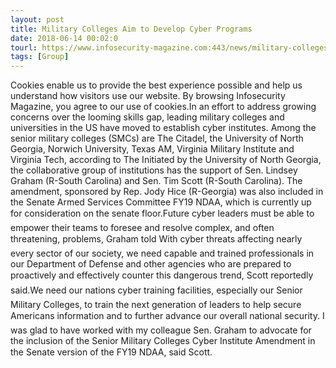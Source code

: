 ```yaml
---
layout: post
title: Military Colleges Aim to Develop Cyber Programs
date: 2018-06-14 00:02:0
tourl: https://www.infosecurity-magazine.com:443/news/military-colleges-aim-to-develop/
tags: [Group]
---
```

Cookies enable us to provide the best experience possible and help us understand how visitors use our website. By browsing Infosecurity Magazine, you agree to our use of cookies.In an effort to address growing concerns over the looming skills gap, leading military colleges and universities in the US have moved to establish cyber institutes. Among the senior military colleges (SMCs) are The Citadel, the University of North Georgia, Norwich University, Texas AM, Virginia Military Institute and Virginia Tech, according to The Initiated by the University of North Georgia, the collaborative group of institutions has the support of Sen. Lindsey Graham (R-South Carolina) and Sen. Tim Scott (R-South Carolina). The amendment, sponsored by Rep. Jody Hice (R-Georgia) was also included in the Senate Armed Services Committee FY19 NDAA, which is currently up for consideration on the senate floor.Future cyber leaders must be able to empower their teams to foresee and resolve complex, and often threatening, problems, Graham told With cyber threats affecting nearly every sector of our society, we need capable and trained professionals in our Department of Defense and other agencies who are prepared to proactively and effectively counter this dangerous trend, Scott reportedly said.We need our nations cyber training facilities, especially our Senior Military Colleges, to train the next generation of leaders to help secure Americans information and to further advance our overall national security. I was glad to have worked with my colleague Sen. Graham to advocate for the inclusion of the Senior Military Colleges Cyber Institute Amendment in the Senate version of the FY19 NDAA, said Scott.